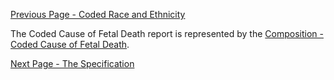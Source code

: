 [Previous Page - Coded Race and Ethnicity](coded_race_and_ethnicity.html)

The Coded Cause of Fetal Death report is represented by the [Composition - Coded Cause of Fetal Death](StructureDefinition-Composition-coded-cause-of-fetal-death.html).

[Next Page - The Specification](the_specification.html)